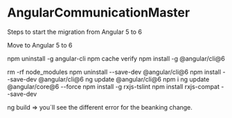 # AngularCommunicationMaster
Steps to start the migration from Angular 5 to 6

Move to Angular 5 to 6 

npm uninstall -g angular-cli
npm cache verify
npm install -g @angular/cli@6

rm -rf node_modules
npm uninstall --save-dev @angular/cli@6
npm install --save-dev @angular/cli@6
ng update @angular/cli@6
npm i
ng update @angular/core@6 --force
npm install -g rxjs-tslint
npm install rxjs-compat --save-dev

ng build => you´ll see the different error for the beanking change.
